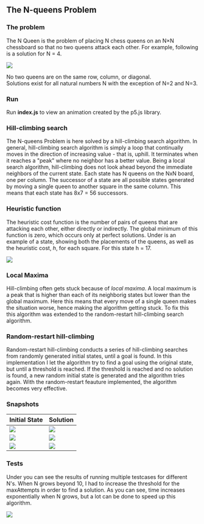 ## The N-queens Problem

### The problem
The N Queen is the problem of placing N chess queens on an N×N chessboard so that no two queens attack each other. For example, following is a solution for N = 4. 

![](https://i.imgur.com/Pjc8PLd.png)

No two queens are on the same row, column, or diagonal.<br/>
Solutions exist for all natural numbers N with the exception of N=2 and N=3.

### Run
Run **index.js** to view an animation created by the p5.js library. 

### Hill-climbing search
The N-queens Problem is here solved by a hill-climbing search algorithm. In general, hill-climbing search algorithm is simply a loop that continually moves in the direction of increasing value - that is, uphill. It terminates when it reaches a "peak" where no neighbor has a better value. Being a local search algorithm, hill-climbing does not look ahead beyond the immediate neighbors of the current state. Each state has N queens on the NxN board, one per column. The successor of a state are all possible states generated by moving a single queen to another square in the same column. This means that each state has 8x7 = 56 successors. 

### Heuristic function
The heuristic cost function is the number of pairs of queens that are attacking each other, either directly or indirectly. The global minimum of this function is zero, which occurs only at perfect solutions. Under is an example of a state, showing both the placements of the queens, as well as the heuristic cost, *h*, for each square. For this state h = 17. 

![](https://i.imgur.com/Qj7Ci1L.png)

### Local Maxima 
Hill-climbing often gets stuck because of *local maxima*. A local maximum is a peak that is higher than each of its neighborig states but lower than the global maximum. Here this means that every move of a single queen makes the situation worse, hence making the algorithm getting stuck. To fix this this algorithm was extended to the random-restart hill-climbing search algorithm. 

### Random-restart hill-climbing
Random-restart hill-climbing conducts a series of hill-climbing searches from randomly generated initial states, until a goal is found. In this implementation I let the algorithm try to find a goal using the original state, but until a threshold is reached. If the threshold is reached and no solution is found, a new random initial state is generated and the algorithm tries again. With the random-restart feauture implemented, the algorithm becomes very effective. 


### Snapshots 


Initial State | Solution| 
:--- | :---
![](https://i.imgur.com/SqHZ80C.png) | ![](https://i.imgur.com/TJJC5F3.png)
![](https://i.imgur.com/K0fpM4L.png) | ![](https://i.imgur.com/Xvlgs7w.png)
![](https://i.imgur.com/KZTDxzS.png) | ![](https://i.imgur.com/eIvILXE.png)

### Tests

Under you can see the results of running multiple testcases for different N's. When N grows beyond 10, I had to increase the threshold for the maxAttempts in order to find a solution. As you can see, time increases exponentially when N grows, but a lot can be done to speed up this algorithm. 

![](https://i.imgur.com/BCJMjTk.png)


